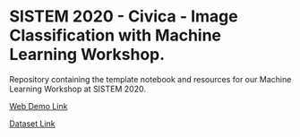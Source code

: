 # SISTEM 2020 - Civica - Image Classification with Machine Learning Workshop.

Repository containing the template notebook and resources for our Machine Learning Workshop at SISTEM 2020.

[Web Demo Link](https://sistem2020web.z19.web.core.windows.net/index.html)

[Dataset Link](https://sistem2020web.z19.web.core.windows.net/dataset.zip)
